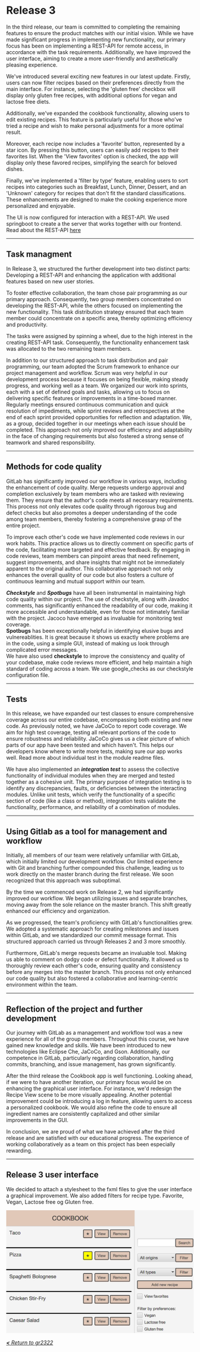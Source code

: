 # Release 3
In the third release, our team is committed to completing the remaining features to ensure the product matches with our initial vision. While we have made significant progress in implementing new functionality, our primary focus has been on implementing a REST-API for remote access, in accordance with the task requirements. Additionally, we have improved the user interface, aiming to create a more user-friendly and aesthetically pleasing experience. 

We've introduced several exciting new features in our latest update. Firstly, users can now filter recipes based on their preferences directly from the main interface. For instance, selecting the 'gluten free' checkbox will display only gluten free recipes, with additional options for vegan and lactose free diets.

Additionally, we've expanded the cookbook functionality, allowing users to edit existing recipes. This feature is particularly useful for those who've tried a recipe and wish to make personal adjustments for a more optimal result.

Moreover, each recipe now includes a 'favorite' button, represented by a star icon. By pressing this button, users can easily add recipes to their favorites list. When the 'View favorites' option is checked, the app will display only these favored recipes, simplifying the search for beloved dishes.

Finally, we've implemented a 'filter by type' feature, enabling users to sort recipes into categories such as Breakfast, Lunch, Dinner, Dessert, and an 'Unknown' category for recipes that don't fit the standard classifications. These enhancements are designed to make the cooking experience more personalized and enjoyable.

The UI is now configured for interaction with a REST-API. We used springboot to create a the server that works together with our frontend. Read about the REST-API [here](/cookbook-project/springboot/readme.md)

---

## Task managment
In Release 3, we structured the further development into two distinct parts: Developing a REST-API and enhancing the application with additional features based on new user stories.

To foster effective collaboration, the team chose pair programming as our primary approach. Consequently, two group members concentrated on developing the REST-API, while the others focused on implementing the new functionality. This task distribution strategy ensured that each team member could concentrate on a specific area, thereby optimizing efficiency and productivity.

The tasks were assigned by spinning a wheel, due to the high interest in the creating REST-API task. Consequently, the functionality enhancement task was allocated to the two remaining team members.

In addition to our structured approach to task distribution and pair programming, our team adopted the Scrum framework to enhance our project management and workflow. Scrum was very helpful in our development process because it focuses on being flexible, making steady progress, and working well as a team. We organized our work into sprints, each with a set of defined goals and tasks, allowing us to focus on delivering specific features or improvements in a time-boxed manner. Regularly meetings ensured continuous communication and quick resolution of impediments, while sprint reviews and retrospectives at the end of each sprint provided opportunities for reflection and adaptation. We, as a group, decided together in our meetings when each issue should be completed. This approach not only improved our efficiency and adaptability in the face of changing requirements but also fostered a strong sense of teamwork and shared responsibility.

---

## Methods for code quality 
GitLab has significantly improved our workflow in various ways, including the enhancement of code quality. Merge requests undergo approval and completion exclusively by team members who are tasked with reviewing them. They ensure that the author's code meets all necessary requirements. This process not only elevates code quality through rigorous bug and defect checks but also promotes a deeper understanding of the code among team members, thereby fostering a comprehensive grasp of the entire project.

To improve each other's code we have implemented code reviews in our work habits. This practice allows us to directly comment on specific parts of the code, facilitating more targeted and effective feedback. By engaging in code reviews, team members can pinpoint areas that need refinement, suggest improvements, and share insights that might not be immediately apparent to the original author. This collaborative approach not only enhances the overall quality of our code but also fosters a culture of continuous learning and mutual support within our team.

**_Checkstyle_** and **_Spotbugs_** have all been instrumental in maintaining high code quality within our project. The use of checkstyle, along with Javadoc comments, has significantly enhanced the readability of our code, making it more accessible and understandable, even for those not intimately familiar with the project. Jacoco have emerged as invaluable for monitoring test coverage.  
**Spotbugs** has been exceptionally helpful in identifying elusive bugs and vulnereablities. It is great because it shows us exactly where problems are in the code, using a simple GUI, instead of making us look through complicated error messages.  
We have also used **checkstyle** to improve the consistency and quality of your codebase, make code reviews more efficient, and help maintain a high standard of coding across a team. We use google_checks as our checkstyle configuration file. 

---

## Tests 
In this release, we have expanded our test classes to ensure comprehensive coverage across our entire codebase, encompassing both existing and new code. As previously noted, we have JaCoCo to report code coverage. We aim for high test coverage, testing all relevant portions of the code to ensure robustness and reliability. JaCoCo gives us a clear picture of which parts of our app have been tested and which haven't. This helps our developers know where to write more tests, making sure our app works well.
Read more about individual test in the module readme files.

We have also implemented an **_integration test_** to assess the collective functionality of individual modules when they are merged and tested together as a cohesive unit. The primary purpose of integration testing is to identify any discrepancies, faults, or deficiencies between the interacting modules. Unlike unit tests, which verify the functionality of a specific section of code (like a class or method), integration tests validate the functionality, performance, and reliability of a combination of modules.

---

## Using Gitlab as a tool for management and workflow 
Initially, all members of our team were relatively unfamiliar with GitLab, which initially limited our development workflow. Our limited experience with Git and branching further compounded this challenge, leading us to work directly on the master branch during the first release. We soon recognized that this approach was suboptimal.

By the time we commenced work on Release 2, we had significantly improved our workflow. We began utilizing issues and separate branches, moving away from the sole reliance on the master branch. This shift greatly enhanced our efficiency and organization.

As we progressed, the team's proficiency with GitLab's functionalities grew. We adopted a systematic approach for creating milestones and issues within GitLab, and we standardized our commit message format. This structured approach carried us through Releases 2 and 3 more smoothly.

Furthermore, GitLab's merge requests became an invaluable tool. Making us able to comment on dodgy code or defect functionality. It allowed us to thoroughly review each other's code, ensuring quality and consistency before any merges into the master branch. This process not only enhanced our code quality but also fostered a collaborative and learning-centric environment within the team.

---

## Reflection of the project and further development 
Our journey with GitLab as a management and workflow tool was a new experience for all of the group members. Throughout this course, we have gained new knowledge and skills. We have been introduced to new technologies like Eclipse Che, JaCoCo, and Gson. Additionally, our competence in GitLab, particularly regarding collaboration, handling commits, branching, and issue management, has grown significantly.

After the third release the Cookbook app is well functioning. Looking ahead, if we were to have another iteration, our primary focus would be on enhancing the graphical user interface. For instance, we'd redesign the Recipe View scene to be more visually appealing. Another potential improvement could be introducing a log in feature, allowing users to access a personalized cookbook. We would also refine the code to ensure all ingredient names are consistently capitalized and other similar improvements in the GUI.

In conclusion, we are proud of what we have achieved after the third release and are satisfied with our educational progress. The experience of working collaboratively as a team on this project has been especially rewarding.

--- 

## Release 3 user interface
We decided to attach a stylesheet to the fxml files to give the user interface a graphical improvement. We also added filters for recipe type. Favorite, Vegan, Lactose free og Gluten free.  

![](/assets/Release3App.png)


[_**<** Return to gr2322_](../readme.md)
